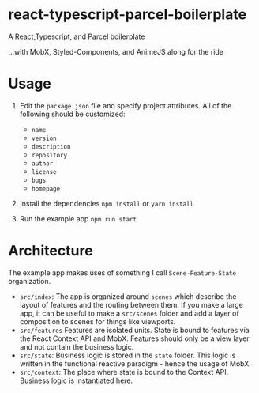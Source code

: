 # react-typescript-parcel-boilerplate
A React,Typescript, and Parcel boilerplate

...with MobX, Styled-Components, and AnimeJS along for the ride

# Usage

1. Edit the `package.json` file and specify project attributes. All of the following should be customized:
   - `name`
   - `version`
   - `description`
   - `repository`
   - `author`
   - `license`
   - `bugs`
   - `homepage`

2. Install the dependencies `npm install` or `yarn install`
3. Run the example app `npm run start`

# Architecture

The example app makes uses of something I call `Scene-Feature-State` organization. 

- `src/index`: The app is organized around `scenes` which describe the layout of features and the routing between them. If you make a large app, it can be useful to make a `src/scenes` folder and add a layer of composition to scenes for things like viewports.
- `src/features` Features are isolated units. State is bound to features via the React Context API and MobX. Features should only be a view layer and not contain the business logic. 
- `src/state`: Business logic is stored in the `state` folder. This logic is written in the functional reactive paradigm - hence the usage of MobX.
- `src/context`: The place where state is bound to the Context API. Business logic is instantiated here.
